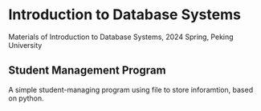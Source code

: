 # Introduction to Database Systems

Materials of Introduction to Database Systems, 2024 Spring, Peking University

## Student Management Program
A simple student-managing program using file to store inforamtion, based on python.
